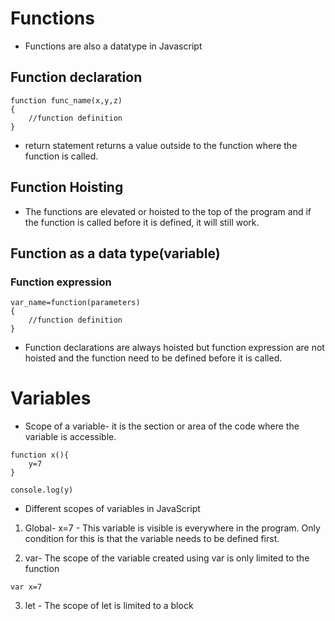 # Functions

- Functions are also a datatype in Javascript

## Function declaration
```
function func_name(x,y,z)
{
    //function definition
}
```

- return statement returns a value outside to the function where the function is called.

## Function Hoisting

- The functions are elevated or hoisted to the top of the program and if the function is called before it is defined, it will still work. 

## Function as a data type(variable)
### Function expression
```
var_name=function(parameters)
{
    //function definition
}
```

- Function declarations are always hoisted but function expression are not hoisted and the function need to be defined before it is called.


# Variables

- Scope of a variable- it is the section or area of the code where the variable is accessible.

```
function x(){
    y=7
}

console.log(y)
```

- Different scopes of variables in JavaScript

1. Global- x=7 - This variable is visible is everywhere in the program. Only condition for this is that the variable needs to be defined first.

2. var- The scope of the variable created using var is only limited to the function
```
var x=7
```
3. let - The scope of let is limited to a block